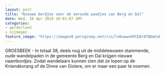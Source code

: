```yaml
---
layout: post
title: "Nieuwe bordjes voor de oeroude paadjes van Berg en Dal"
date: Wed, 10 Apr 2019 18:01:07 GMT
categories: 
- gelderland 
- nijmegen 
feature_image: "https://images0.persgroep.net/rcs/lxKuwwuhPCE8r97QbmCoN72hZYM/diocontent/145235175/_fitwidth/400/?appId=21791a8992982cd8da851550a453bd7f&quality=0.7"
---
```


GROESBEEK - In totaal 38, deels nog uit de middeleeuwen stammende, oude wandelpaden in de gemeente Berg en Dal krijgen nieuwe naambordjes. Zodat wandelaars kunnen zien dat ze lopen op de Kniendevrang of de Dinne van Gistere, om er maar een paar te noemen.
